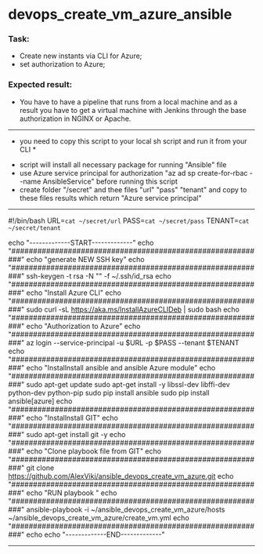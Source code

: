 # devops_create_vm_azure_ansible

### Task:
- Create new instants via CLI for Azure;
- set authorization to Azure;

### Expected result:
- You have to have a pipeline that runs from a local machine and as a result you have to get a virtual machine with Jenkins through the base authorization in NGINX or Apache.

---------------------------------------------------------------------------------------------------

* you need to copy this script to your local sh script and run it from your CLI *
- script will install all necessary package for running "Ansible" file
- use Azure service principal for authorization "az ad sp create-for-rbac --name AnsibleService" before running this script
- create folder "/secret" and thee files "url" "pass" "tenant" and copy to these files results which return "Azure service principal"

---------------------------------------------------------------------------------------------------

#!/bin/bash
URL=`cat ~/secret/url`
PASS=`cat ~/secret/pass`
TENANT=`cat ~/secret/tenant`

echo "-------------START-------------"
echo "###########################################################"
echo "generate NEW SSH key"
echo "###########################################################"
ssh-keygen -t rsa -N "" -f ~/.ssh/id_rsa
echo "###########################################################"
echo "Install Azure CLI"
echo "###########################################################"
sudo curl -sL https://aka.ms/InstallAzureCLIDeb | sudo bash
echo "###########################################################"
echo "Authorization to Azure"
echo "###########################################################"
az login --service-principal -u $URL -p $PASS --tenant $TENANT
echo "###########################################################"
echo "Installnstall ansible and ansible Azure module"
echo "###########################################################"
sudo apt-get update
sudo apt-get install -y libssl-dev libffi-dev python-dev python-pip
sudo pip install ansible
sudo pip install ansible[azure]
echo "###########################################################"
echo "Installnstall GIT"
echo "###########################################################"
sudo apt-get install git -y
echo "###########################################################"
echo "Clone playbook file from GIT"
echo "###########################################################"
git clone https://github.com/AlexViki/ansible_devops_create_vm_azure.git
echo "###########################################################"
echo "RUN playbook "
echo "###########################################################"
ansible-playbook -i ~/ansible_devops_create_vm_azure/hosts ~/ansible_devops_create_vm_azure/create_vm.yml
echo "###########################################################"
echo
echo "-------------END-------------"


---------------------------------------------------------------------------------------------------
